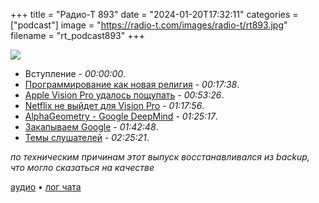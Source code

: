 +++
title = "Радио-Т 893"
date = "2024-01-20T17:32:11"
categories = ["podcast"]
image = "https://radio-t.com/images/radio-t/rt893.jpg"
filename = "rt_podcast893"
+++

![](https://radio-t.com/images/radio-t/rt893.jpg)

- Вступление - *00:00:00*.
- [Программирование как новая религия](https://medium.com/@ifcllc/stop-turning-programming-into-a-religion-5c295cbf96b8) - *00:17:38*.
- [Apple Vision Pro удалось пощупать](https://www.engadget.com/apple-vision-pro-hands-on-redux-immersive-video-disney-app-floating-keyboard-and-a-little-screaming-180006222.html) - *00:53:26*.
- [Netflix не выйдет для Vision Pro](https://arstechnica.com/gadgets/2024/01/netflix-wont-have-a-vision-pro-app-compromising-the-devices-appeal/) - *01:17:56*.
- [AlphaGeometry - Google DeepMind](https://deepmind.google/discover/blog/alphageometry-an-olympiad-level-ai-system-for-geometry/) - *01:25:17*.
- [Закапываем Google](https://www.tbray.org/ongoing/When/202x/2024/01/15/Google-2024) - *01:42:48*.
- [Темы слушателей](https://radio-t.com/p/2024/01/16/prep-893/) - *02:25:21*.

_по техническим причинам этот выпуск восстанавливался из backup, что могло сказаться на качестве_

[аудио](https://cdn.radio-t.com/rt_podcast893.mp3) • [лог чата](https://chat.radio-t.com/logs/radio-t-893.html)
<audio src="https://cdn.radio-t.com/rt_podcast893.mp3" preload="none"></audio>
